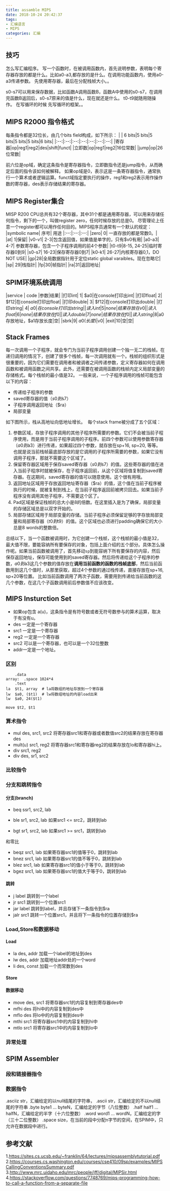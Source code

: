 ```yaml
---
title: assamble MIPS
date: 2018-10-24 20:42:37
tags:
- 汇编语言
- MIPS
categories: 汇编
---
```


## 技巧
怎么写汇编程序。
写一个函数时，在被调用函数内，首先说明参数，表明每个寄存器存放的都是什么。比如a0-a3,都存放的是什么。在调用功能函数内，使用a0-a3传递参数。
先使用寄存器，最后在分配栈帧大小。。

s0-s7可以用来保存数据，比如函数A调用函数B，函数A中使用的s0-s7，在调用完函数B返回后，s0-s7原来的值是什么，现在就还是什么。
t0-t9就随用随操作。
在写循环的时候
先写循环的框架。。

## MIPS R2000 指令格式
每条指令都是32位长，由几个bits field构成，如下所示：
| | 6 bits|5 bits|5 bits|5 bits|5 bits|6 bits|
|:--:|:--:|:--:|:--:|:--:|:--:|:--:|
|寄存器|op|reg1|reg2|des|shift|funct|
|立即数|op|reg1|reg2|16位常数|
|jump|op|26位常数|

前六位是op域，确定这条指令是寄存器指令，立即数指令还是jump指令，从而确定后面的指令该如何被解释。
如果op域是0，表示这是一条寄存器指令，通常执行一个算术或者逻辑运算。funct域指定要执行的操作，reg1和reg2表示用作操作数的寄存器，des表示存储结果的寄存器。

## MIPS Register集合
MISP R200 CPU总共有32个寄存器，其中31个都是通用寄存器，可以用来存储任何指令，剩下的一个，叫做register zero，任何时候存放的总是0。
尽管理论上任意一个register都可以用作任何目的。MIPS程序员通常有一个默认的规定：
|symbolic name| 序号| 用途
|:--:|:--:|:--:|
|zero| 0| 一直存放的都是常数0。|
|at| 1|保留|
|v0-v1| 2-3|包含返回值，如果值是单字的，只有$v0有用|
|a0-a3| 4-7| 参数寄存器，包含一个子程序调用的前4个参数|
|t0-t9|8-15, 24-25|临时寄存器0到9|
|s0-s7| 16-23|保存寄存器0到7|
|k0-k1| 26-27|内核寄存器0,1，DO NOT USE|
|gp|28|全局数据指针用于定位static global varaibles。现在忽略它|
|sp| 29|栈指针|
|fp|30|帧指针|
|ra|31|返回地址|

## SPIM环境系统调用
|service | code |参数|结果|
|打印int| 1| $a0|在console打印出int|
|打印float| 2| $f12|在console打印出float|
|打印double| 3| $f12|在console打印出double|
|打印string| 4| $a0|在console打印出string|
|读入int| 5|none|结果存放在v0|
|读入float| 6|none|结果存放在f0|
|读入double| 7|none|结果存放在f0|
|读入string| 8|$a0存放地址，$a1存放长度|空|
|sbrk|9| $a0(长度)|$v0|
|exit|10|空|空|


## Stack Frames
每一次调用一个子程序，就会专门为当前子程序调用创建一个独一无二的栈帧。在递归调用的情况下，创建了很多个栈帧，每一次调用就有一个。栈帧的组织形式是很重要的，因为它们需要在调用者和被调者之间传递参数，定义寄存器如何在调用函数和被调用函数之间共享。此外，还需要在被调用函数的栈帧内定义局部变量的存储格式。每个栈帧的最小值是32。
一般来说，一个子程序调用的栈帧可能包含以下的内容：
- 传递给子程序的参数
- saved寄存器的值（$s0到$s7）
- 子程序调用返回地址（$ra）
- 局部变量

如下图所示，栈从高地址向低地址增长。
![]()
每个stack frame被分成了五个区域：
1. 参数区域，存放子程序调用的其他子程序所需要的参数。它们不会被当前子程序使用，而是用于当前子程序调用的子程序。前四个参数可以使用参数寄存器（$a0到$a3）进行传递，如果超过四个参数，就存放在sp+16, sp+20, 等等。也就是说当前栈帧最底部存放的是它调用的子程序所需要的参数，如果它没有调用子程序，那就不需要这个区域了。
2. 保留寄存器区域用于保存saved寄存器（$s0到$s7）的值。这些寄存器的值在进入当前子程序时就被保存，在子程序返回前，从这个区域将值复制到saved寄存器。在这期间，saved寄存器的值可以随意使用。这个很有用哦。
3. 返回地址区域用于存放返回地址寄存器（$ra）的值，这个值在当前子程序被执行的时候，就被复制到栈上，在当前子程序返回前被拷贝回去。如果当前子程序没有调用其他子程序，不需要这个区了。
4. Pad区域是保证栈帧的总大小是8的倍数。在这里插入是为了确保，局部变量的存储区域总是以双字开始的。
5. 局部存储区域用于局部变量的存储。当前子程序必须保留足够的字存放局部变量和局部寄存器（$t0到$t9）的值。这个区域也必须进行padding确保它的大小总是8 words的整数倍。

总结以下，当一个函数被调用时，为它创建一个栈帧，这个栈帧的最小值是32，最大值不限，要能容纳所有要保存的对象，包括上面介绍的五个部分。具体怎么操作呢。如果当前函数被调用了，首先移动`sp`到能容纳下所有要保存的内容，然后保存返回地址，保存可能使用到的saved寄存器。然后将传递给这个子程序的参数，$a0到$a3这几个参数的值存放在**调用当前函数的函数的栈帧底部**，然后当前函数用到这几个值时，从那里获取，超过4个参数的通过栈传递，直接存放在sp+16, sp+20等位置。
比如当前函数调用了两次子函数，需要用到传递给当前函数的这几个参数，在这几个子函数调用前后参数值不应该改变。

## MIPS Insturction Set
- 如果op包含 a(u)，这条指令是有符号数或者无符号数参与的算术运算，取决于有没有u。
- des 一定是一个寄存器
- src1 一定是一个寄存器
- reg2 一定是一个寄存器
- src2 可以是一个寄存器，也可以是一个32位整数
- addr一定是一个地址。

### 区别
``` assembly
    .data
array:  .space 1024*4
    .text
la  $t1, array  # la将数组的地址存放到一个寄存器
lw  $a0, ($t1)  # lw将数组地址的内容load出来
lw  $a0, 24($t1)

move $t2, $t1
```

### 算术指令
- mul des, src1, src2   将寄存器src1和寄存器或者数值src2的结果存放在寄存器des
- mult(u) src1, reg2    将寄存器src1和寄存器reg2的结果存放在lo和寄存器hi上。
- div src1, reg2
- div des, sr1, src2

### 比较指令

### 分支和跳转指令

#### 分支(branch)
- beq ssr1, src2, lab

- ble sr1, src2, lab    如果src1 <= src2，跳转到lab
- bgt sr1, src2, lab    如果src1 >= src1，跳转到lab

和零比
- beqz src1, lab    如果寄存器src1的值等于0，跳转到lab
- bnez src1, lab    如果寄存器src1的值不等于0，跳转到lab
- blez src1, lab    如果寄存器src1的值小于等于0，跳转到lab
- bgez src1, lab    如果寄存器src1的值大于等于0，跳转到lab


#### 跳转
- j label   跳转到一个label
- jr src1   跳转到一个位置src1
- jar label 跳转到label，并且存储下一条指令到$ra
- jalr src1 跳转一个位置src1，并且将下一条指令的位置存储到$ra

### Load,Store和数据移动

#### Load
- la des, addr  加载一个label的地址到des
- lw des, addr 加载地址addr处的一个word
- li des, const 加载一个而常数到des

#### Store

#### 数据移动
- move des, src1  将寄存器src1的内容复制到寄存器des中
- mfhi des      将hi中的内容复制到des中
- mflo des      将lo中的内容复制到des中
- mthi src1     将寄存器src1中的内容复制到hi中
- mtlo src1     将寄存器src1中的内容复制到lo中

### 异常处理

## SPIM Assembler
### 段和链接器指令

### 数据指令
.asciiz str，汇编给定的以null结尾的字符串，
.ascii str，汇编给定的不以null结尾的字符串
.byte byte1 ... byteN，汇编给定的字节（八位整数）
.half half1 ... halfN，汇编给定的半字（十六位整数）
.word word1 ... wordN，汇编给定的字（三十二位整数）
.space size，在当前的段中分配n字节的空间，在SPIM中，只允许在数据段中进行。


## 参考文献
1.https://sites.cs.ucsb.edu/~franklin/64/lectures/mipsassemblytutorial.pdf
2.https://courses.cs.washington.edu/courses/cse410/09sp/examples/MIPSCallingConventionsSummary.pdf
3.http://www.mrc.uidaho.edu/mrc/people/jff/digital/MIPSir.html
4.https://stackoverflow.com/questions/7748769/mips-programming-how-to-call-a-function-from-a-separate-file
